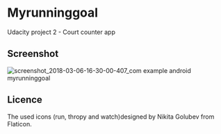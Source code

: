 # Myrunninggoal
Udacity project 2 - Court counter app

## Screenshot
![screenshot_2018-03-06-16-30-00-407_com example android myrunninggoal](https://user-images.githubusercontent.com/22984926/37043333-af1dba8a-2160-11e8-9b7e-3e2d10ae6de9.png)

## Licence
The used icons (run, thropy and watch)designed by Nikita Golubev from Flaticon.
